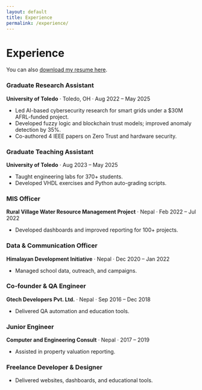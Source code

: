 ```yaml
---
layout: default
title: Experience
permalink: /experience/
---
```


# Experience

You can also [download my resume here](assets/resume.pdf).

### Graduate Research Assistant  
**University of Toledo** · Toledo, OH · Aug 2022 – May 2025  
- Led AI-based cybersecurity research for smart grids under a $30M AFRL-funded project.
- Developed fuzzy logic and blockchain trust models; improved anomaly detection by 35%.
- Co-authored 4 IEEE papers on Zero Trust and hardware security.

### Graduate Teaching Assistant  
**University of Toledo** · Aug 2023 – May 2025  
- Taught engineering labs for 370+ students.
- Developed VHDL exercises and Python auto-grading scripts.

### MIS Officer  
**Rural Village Water Resource Management Project** · Nepal · Feb 2022 – Jul 2022  
- Developed dashboards and improved reporting for 100+ projects.

### Data & Communication Officer  
**Himalayan Development Initiative** · Nepal · Dec 2020 – Jan 2022  
- Managed school data, outreach, and campaigns.

### Co-founder & QA Engineer  
**Gtech Developers Pvt. Ltd.** · Nepal · Sep 2016 – Dec 2018  
- Delivered QA automation and education tools.

### Junior Engineer  
**Computer and Engineering Consult** · Nepal · 2017 – 2019  
- Assisted in property valuation reporting.

### Freelance Developer & Designer  
- Delivered websites, dashboards, and educational tools.